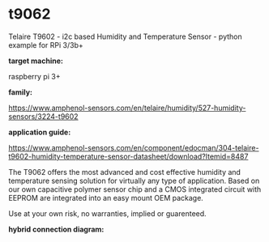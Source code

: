 # t9062
Telaire T9602 - i2c based Humidity and Temperature Sensor - python example for RPi 3/3b+

**target machine:**

raspberry pi 3+

**family:** 

https://www.amphenol-sensors.com/en/telaire/humidity/527-humidity-sensors/3224-t9602

**application guide:** 

https://www.amphenol-sensors.com/en/component/edocman/304-telaire-t9602-humidity-temperature-sensor-datasheet/download?Itemid=8487

The T9062 offers the most advanced and cost effective humidity and temperature sensing solution for virtually any type of application.
Based on our own capacitive polymer sensor chip and a CMOS integrated circuit with EEPROM are integrated into an easy mount OEM package.

Use at your own risk, no warranties, implied or guarenteed.

**hybrid connection diagram:**
